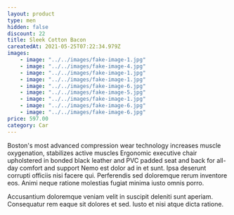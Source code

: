 ```yaml
---
layout: product
type: men
hidden: false
discount: 22
title: Sleek Cotton Bacon
careatedAt: 2021-05-25T07:22:34.979Z
images:
    - image: "../../images/fake-image-1.jpg"
    - image: "../../images/fake-image-4.jpg"
    - image: "../../images/fake-image-1.jpg"
    - image: "../../images/fake-image-1.jpg"
    - image: "../../images/fake-image-6.jpg"
    - image: "../../images/fake-image-5.jpg"
    - image: "../../images/fake-image-1.jpg"
    - image: "../../images/fake-image-6.jpg"
    - image: "../../images/fake-image-6.jpg"
price: 597.00
category: Car
---
```

Boston's most advanced compression wear technology increases muscle oxygenation, stabilizes active muscles
Ergonomic executive chair upholstered in bonded black leather and PVC padded seat and back for all-day comfort and support
Nemo est dolor ad in et sunt. Ipsa deserunt corrupti officiis nisi facere qui. Perferendis sed doloremque rerum inventore eos. Animi neque ratione molestias fugiat minima iusto omnis porro.
 Accusantium doloremque veniam velit in suscipit deleniti sunt aperiam. Consequatur rem eaque sit dolores et sed. Iusto et nisi atque dicta ratione.
